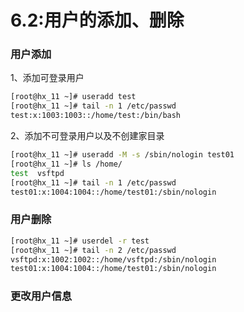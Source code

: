 # 6.2:用户的添加、删除

### 用户添加

1、添加可登录用户

```bash
[root@hx_11 ~]# useradd test
[root@hx_11 ~]# tail -n 1 /etc/passwd
test:x:1003:1003::/home/test:/bin/bash
```

2、添加不可登录用户以及不创建家目录

```bash
[root@hx_11 ~]# useradd -M -s /sbin/nologin test01
[root@hx_11 ~]# ls /home/
test  vsftpd
[root@hx_11 ~]# tail -n 1 /etc/passwd
test01:x:1004:1004::/home/test01:/sbin/nologin
```

### 用户删除

```bash
[root@hx_11 ~]# userdel -r test
[root@hx_11 ~]# tail -n 2 /etc/passwd
vsftpd:x:1002:1002::/home/vsftpd:/sbin/nologin
test01:x:1004:1004::/home/test01:/sbin/nologin
```

### 更改用户信息



